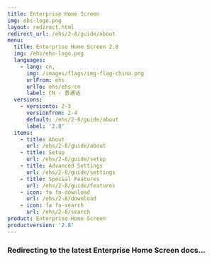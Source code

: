 ```yaml
---
title: Enterprise Home Screen
img: ehs-logo.png
layout: redirect.html
redirect_url: /ehs/2-8/guide/about
menu:
  title: Enterprise Home Screen 2.8
  img: /ehs/ehs-logo.png
  languages:
    - lang: cn,
      img: /images/flags/img-flag-china.png
      urlFrom: ehs
      urlTo: ehs/ehs-cn
      label: CN - 普通话
  versions:
    - versionto: 2-3
      versionfrom: 2-4
      default: /ehs/2-8/guide/about
      label: '2.8'
  items:
    - title: About
      url: /ehs/2-8/guide/about
    - title: Setup
      url: /ehs/2-8/guide/setup
    - title: Advanced Settings
      url: /ehs/2-8/guide/settings
    - title: Special Features
      url: /ehs/2-8/guide/features
    - icon: fa fa-download
      url: /ehs/2-8/download
    - icon: fa fa-search
      url: /ehs/2-8/search
product: Enterprise Home Screen
productversion: '2.8'
---
```


### Redirecting to the latest Enterprise Home Screen docs...










